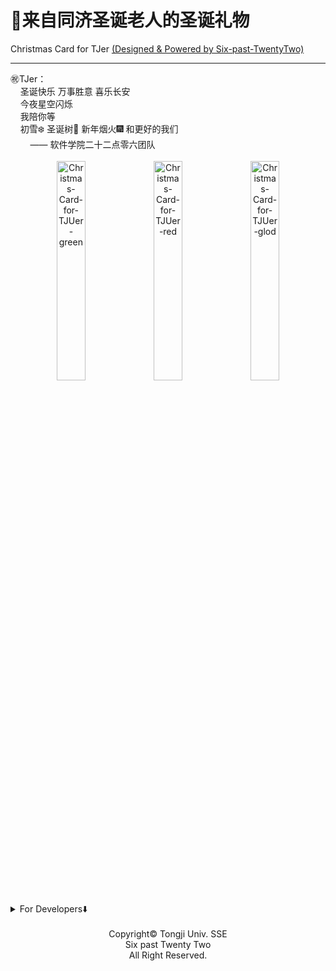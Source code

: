 



# 🎄来自同济圣诞老人的圣诞礼物

Christmas Card for TJer <u>(Designed &amp; Powered by Six-past-TwentyTwo)</u>

-----

<div align="left" display="inline-block">
㊗️TJer：<br/>
&nbsp;&nbsp;&nbsp;&nbsp;圣诞快乐 万事胜意 喜乐长安<br/>
&nbsp;&nbsp;&nbsp;&nbsp;今夜星空闪烁<br/>
&nbsp;&nbsp;&nbsp;&nbsp;我陪你等<br/>
&nbsp;&nbsp;&nbsp;&nbsp;初雪❄️ 圣诞树🎄 新年烟火🎆 和更好的我们<br/>
&nbsp;&nbsp;&nbsp;&nbsp;&nbsp;&nbsp;&nbsp;&nbsp;—— 软件学院二十二点零六团队
</div>
<br/>

<div align="center">
  <img src="christmas-card/Christmas-Card-for-TJUer-green.PNG" alt="Christmas-Card-for-TJUer-green" width="30%;" />
  <img src="christmas-card/Christmas-Card-for-TJUer-public.PNG" alt="Christmas-Card-for-TJUer-red" width="30%;" />
  <img src="christmas-card/Christmas-Card-for-TJUer-glod.PNG" alt="Christmas-Card-for-TJUer-glod" width="30%;" />
</div>
<br/>

<details>
	<summary>For Developers⬇️</summary>

## 写在前面

这个小礼物本想作为我的个人小程序[二十二点零六](https://github.com/doubleZ0108/Six-past-TwentyTwo)在2020年圣诞节送给同济的特殊礼物，在原本的计划中首先通过小程序数据库中已验证邮箱的用户的学号，并结合用户昵称和头像定制贺卡，最后通过系列爬虫和邮箱服务群发邮件，但由于个人开发者的种种限制加上系列问题，导致用代码群发过多邮件之后被锁死，美好的幻想和很长时间的准备都觉得很不甘心

还记得2020.12.24那天晚上，原本在图书馆复习辅修的期末考核，突然想对团队的小一个月有个交代，兴头上做了一张通用的祝福贺卡放在手机上，从南北楼到图书馆一楼到顶楼，每个地方都通过Airdrop尽可能多的送给更多TJer美好的圣诞祝福，当然还有很多有趣的小插曲...

项目的核心代码都是软院19级学妹[Rounds-Chen](https://github.com/Rounds-Chen)完成的，她也是二十二点零六的忠实粉丝，在我发布招募令之后不顾个人得失毅然相信我并加入我，也希望以此仓库作为她大学生活中一段难忘的回忆🎄🎅🏻🎁

## 主要功能

- [x] 输入头像和昵称，生成圣诞专属贺卡
- [x] 使用selenium 通过浏览器自动化登陆163邮箱获取已注册用户的学号信息
- [x] 发送圣诞贺卡至已用户邮箱

## 如何使用

1. 生成圣诞贺卡

   ```shell
   > cd src
   # gen_card.py中ln70 ava_path和ln73 text修改为头像路径和昵称
   
   > python gen_card.py
   ```

2. 登陆163邮箱

   ```shell
   > cd src
   # login_163.py中ln17输入邮箱密码
   
   > python login_163.py
   ```

3. 发送邮件

   ```shell
   > cd src
   # post_email.py中ln57输入邮箱授权码;ln64输入待发送贺卡路径;ln65输入收件人邮箱
   
   > python post_email.py
   ```

## TODOs

- [ ] 解决使用163邮箱自动批量发送邮件失败
- [ ] 使用`requests`库和`cookie`登陆163邮箱而非浏览器自动化

## 目录结构
```
.
├── README.md
├── christmas-card
│   ├── Christmas-Card-for-TJUer-glod.PNG
│   ├── Christmas-Card-for-TJUer-green.PNG
│   ├── Christmas-Card-for-TJUer-public.PNG
│   └── Christmas-Card-for-TJUer-red.PNG
├── resource
│   ├── ava.jpg
│   ├── card.png
│   ├── lvse.png
│   └── 仓耳小丸子.ttf
└── src
    ├── gen_card.py
    ├── login_163.py
    └── post_email.py
```

</details>

<br/>

<div align="center">
Copyright© Tongji Univ. SSE<br/>
Six past Twenty Two<br/>
All Right Reserved.<br/>
</div>
